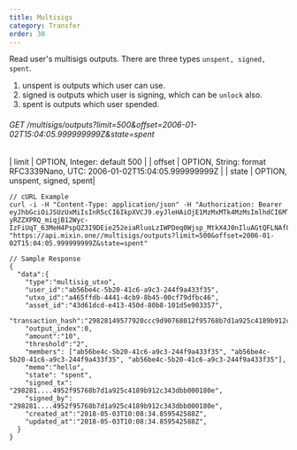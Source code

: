 ```yaml
---
title: Multisigs
category: Transfer
order: 30
---
```


Read user's multisigs outputs. There are three types `unspent, signed, spent`.  
1. unspent is outputs which user can use.    
2. signed is outputs which user is signing, which can be `unlock` also.  
3. spent is outputs which user spended.

###### GET /multisigs/outputs?limit=500&offset=2006-01-02T15:04:05.999999999Z&state=spent

| limit | OPTION, Integer: default 500 |
| offset | OPTION, String: format RFC3339Nano, UTC: 2006-01-02T15:04:05.999999999Z |
| state | OPTION, unspent, signed, spent|

```
// cURL Example
curl -i -H "Content-Type: application/json" -H "Authorization: Bearer eyJhbGciOiJSUzUxMiIsInR5cCI6IkpXVCJ9.eyJleHAiOjE1MzMxMTk4MzMsImlhdCI6MTUyNTM0MzgzMywianRpIjoiNTk0ZTBhNmQtMWI2OC00NzQ4LTg2ZWYtYjM5MzQyMTY5ZGQ3Iiwic2lkIjoiYTM0YzA3YTktNzU1ZC00YjU0LTk0YzUtZTQ1ZTlhMmRkNDNlIiwic2lnIjoiMDJhYTE2MTNjMjVlOTNiMGI2OTE1MmUyNTYxOGIyMDQwMGFhYTYyYWIzNGYxYWM2NWJjYzQ2NmY0YjI0ZTM2MCIsInVpZCI6IjA2YWVkMWUzLWJkNzctNGE1OS05OTFhLTViYjVhZTZmYmIwOSJ9.O73fS4WJJG8sFy3heqZoBGTvkQH8iIswsmm6ZK-yRZZXPRQ_miqjB12Wyc-IzFiUqT_63MeH4PspQZ3I9DEie252eiaRluoLzIWPDeq0Wjsp_MtkX4J0nIluAGtQFLNAf8r6pJaT_qqleUieM4DyndIxlkHtloico0Zqp7b3Q3c" "https://api.mixin.one//multisigs/outputs?limit=500&offset=2006-01-02T15:04:05.999999999Z&state=spent"
```

```
// Sample Response
{  
  "data":{  
    "type":"multisig_utxo",
    "user_id":"ab56be4c-5b20-41c6-a9c3-244f9a433f35",
    "utxo_id":"a465ffdb-4441-4cb9-8b45-00cf79dfbc46",
    "asset_id":"43d61dcd-e413-450d-80b8-101d5e903357",
    "transaction_hash":"29828149577920ccc9d90768012f95768b7d1a925c4189b912c343dbb000180e",
    "output_index":0,
    "amount":"10",
    "threshold":"2",
    "members": ["ab56be4c-5b20-41c6-a9c3-244f9a433f35", "ab56be4c-5b20-41c6-a9c3-244f9a433f35", "ab56be4c-5b20-41c6-a9c3-244f9a433f35"],
    "memo":"hello",
    "state": "spent",
    "signed_tx": "298281....4952f95768b7d1a925c4189b912c343dbb000180e",
    "signed_by": "298281....4952f95768b7d1a925c4189b912c343dbb000180e",
    "created_at":"2018-05-03T10:08:34.859542588Z",
    "updated_at":"2018-05-03T10:08:34.859542588Z",
  }
}
```
